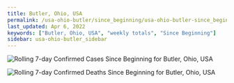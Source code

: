 ```yaml
---
title: Butler, Ohio, USA
permalink: /usa-ohio-butler/since_beginning/usa-ohio-butler-since_beginning.html
last_updated: Apr 6, 2022
keywords: ["Butler, Ohio, USA", "weekly totals", "Since Beginning"]
sidebar: usa-ohio-butler_sidebar
---
```


![Rolling 7-day Confirmed Cases Since Beginning for Butler, Ohio, USA](/covid_tracker/images/graphs/usa-ohio-butler-rolling_7_days_confirmed-since_beginning_graph.png)

![Rolling 7-day Confirmed Deaths Since Beginning for Butler, Ohio, USA](/covid_tracker/images/graphs/usa-ohio-butler-rolling_7_days_deaths-since_beginning_graph.png)
